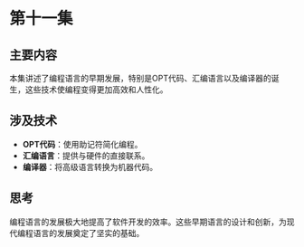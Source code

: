 # 第十一集

## 主要内容

本集讲述了编程语言的早期发展，特别是OPT代码、汇编语言以及编译器的诞生，这些技术使编程变得更加高效和人性化。

## 涉及技术

- **OPT代码**：使用助记符简化编程。
- **汇编语言**：提供与硬件的直接联系。
- **编译器**：将高级语言转换为机器代码。

## 思考

编程语言的发展极大地提高了软件开发的效率。这些早期语言的设计和创新，为现代编程语言的发展奠定了坚实的基础。
